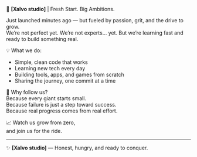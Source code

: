 🚀 **[Xalvo studio]** | Fresh Start. Big Ambitions.

Just launched minutes ago — but fueled by passion, grit, and the drive to grow.  
We’re not perfect yet. We’re not experts… yet. But we’re learning fast and ready to build something real.

💡 What we do:  
- Simple, clean code that works  
- Learning new tech every day  
- Building tools, apps, and games from scratch  
- Sharing the journey, one commit at a time  

🌱 Why follow us?  
Because every giant starts small.  
Because failure is just a step toward success.  
Because real progress comes from real effort.

📈 Watch us grow from zero,  
and join us for the ride.

---

✨ **[Xalvo studio]** — Honest, hungry, and ready to conquer.

